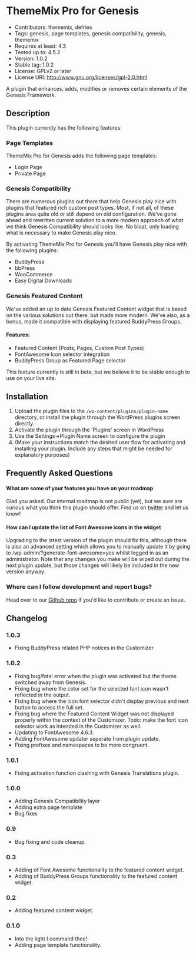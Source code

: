 # ThemeMix Pro for Genesis

* Contributors: thememix, defries
* Tags: genesis, page templates, genesis compatibility, genesis, thememix
* Requires at least: 4.3
* Tested up to: 4.5.2
* Version: 1.0.2
* Stable tag: 1.0.2
* License: GPLv2 or later
* License URI: http://www.gnu.org/licenses/gpl-2.0.html

A plugin that enhances, adds, modifies or removes certain elements of the Genesis Framework.

## Description

This plugin currently has the following features:

### Page Templates

ThemeMix Pro for Genesis adds the following page templates:

* Login Page
* Private Page

### Genesis Compatibility

There are numerous plugins out there that help Genesis play nice with plugins that featured rich custom post types. Most, if not all, of these plugins area quite old or still depend on old configuration. We've gone ahead and rewritten current solution to a more modern approach of what we think Genesis Compatibility should looks like. No bloat, only loading what is necessary to make Genesis play nice.

By activating ThemeMix Pro for Genesis you'll have Genesis play nice with the following plugins:

* BuddyPress
* bbPress
* WooCommerce
* Easy Digital Downloads

### Genesis Featured Content

We've added an up to date Genesis Featured Content widget that is based on the various solutions out there, but made more modern. We've also, as a bonus, made it compatible with displaying featured BuddyPress Groups.

#### Features:

* Featured Content (Posts, Pages, Custom Post Types)
* FontAwesome Icon selector integration
* BuddyPress Group as Featured Page selector

This feature currently is still in beta, but we believe it to be stable enough to use on your live site.

## Installation

1. Upload the plugin files to the `/wp-content/plugins/plugin-name` directory, or install the plugin through the WordPress plugins screen directly.
2. Activate the plugin through the 'Plugins' screen in WordPress
3. Use the Settings->Plugin Name screen to configure the plugin
4. (Make your instructions match the desired user flow for activating and installing your plugin. Include any steps that might be needed for explanatory purposes)

## Frequently Asked Questions

#### What are some of your features you have on your roadmap

Glad you asked. Our internal roadmap is not public (yet), but we sure are curious what you think this plugin should offer. Find us on [twitter](https://twitter.com/thememix/) and let us know!

#### How can I update the list of Font Awesome icons in the widget

Upgrading to the latest version of the plugin should fix this, although there is also an advanced setting which allows you to manually update it by going to /wp-admin/?generate-font-awesome=yes whilst logged in as an administrator. Note that any changes you make will be wiped out during the next plugin update, but those changes will likely be included in the new version anyway.

### Where can I follow development and report bugs?

Head over to our [Github repo](https://github.com/thememix/thememix-pro-genesis) if you'd like to contribute or create an issue.

## Changelog

### 1.0.3
* Fixing BuddyPress related PHP notices in the Customizer

### 1.0.2

* Fixing bug/fatal error when the plugin was activated but the theme switched away from Genesis.
* Fixing bug where the color set for the selected font icon wasn't reflected in the output.
* Fixing bug where the icon font selector didn't display previous and next button to access the full set.
* Fixing bug where the Featured Content Widget was not displayed properly within the context of the Customizer. Todo: make the font icon selector work as intended in the Customizer as well.
* Updating to FontAwesome  4.6.3.
* Adding FontAwesome updater seperate from plugin update.
* Fixing prefixes and namespaces to be more congruent.

### 1.0.1

* Fixing activation function clashing with Genesis Translations plugin.

### 1.0.0

* Adding Genesis Compatibility layer
* Adding extra page template
* Bug fixes


### 0.9

* Bug fixing and code cleanup.

### 0.3

* Adding of Font Awesome functionality to the featured content widget.
* Adding of BuddyPress Groups functionality to the featured content widget.

### 0.2

* Adding featured content widget.

### 0.1.0

* Into the light I command thee!
* Adding page template functionality.